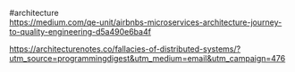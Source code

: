 #architecture  
https://medium.com/qe-unit/airbnbs-microservices-architecture-journey-to-quality-engineering-d5a490e6ba4f

https://architecturenotes.co/fallacies-of-distributed-systems/?utm_source=programmingdigest&utm_medium=email&utm_campaign=476